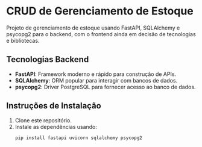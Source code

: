 # CRUD de Gerenciamento de Estoque

Projeto de gerenciamento de estoque usando FastAPI, SQLAlchemy e psycopg2 para o backend, com o frontend ainda em decisão de tecnologias e bibliotecas.

## Tecnologias Backend

- **FastAPI**: Framework moderno e rápido para construção de APIs.
- **SQLAlchemy**: ORM popular para interagir com bancos de dados.
- **psycopg2**: Driver PostgreSQL para fornecer acesso ao banco de dados.

## Instruções de Instalação

1. Clone este repositório.
2. Instale as dependências usando:
   ```bash
   pip install fastapi uvicorn sqlalchemy psycopg2
